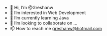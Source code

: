 - 👋 Hi, I’m @Greshanw
- 👀 I’m interested in Web Development
- 🌱 I’m currently learning Java
- 💞️ I’m looking to collaborate on ...
- 📫 How to reach me greshanw@hotmail.com

<!---
Greshanw/Greshanw is a ✨ special ✨ repository because its `README.md` (this file) appears on your GitHub profile.
You can click the Preview link to take a look at your changes.
--->

